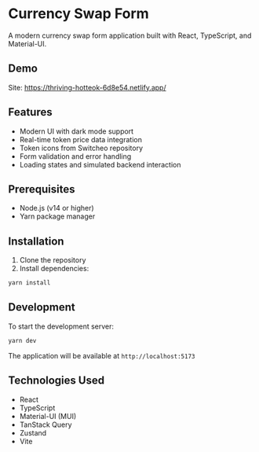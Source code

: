 # Currency Swap Form

A modern currency swap form application built with React, TypeScript, and Material-UI.

## Demo

Site: https://thriving-hotteok-6d8e54.netlify.app/

## Features

- Modern UI with dark mode support
- Real-time token price data integration
- Token icons from Switcheo repository
- Form validation and error handling
- Loading states and simulated backend interaction

## Prerequisites

- Node.js (v14 or higher)
- Yarn package manager

## Installation

1. Clone the repository
2. Install dependencies:
```bash
yarn install
```

## Development

To start the development server:

```bash
yarn dev
```

The application will be available at `http://localhost:5173`

## Technologies Used

- React
- TypeScript
- Material-UI (MUI)
- TanStack Query
- Zustand
- Vite
